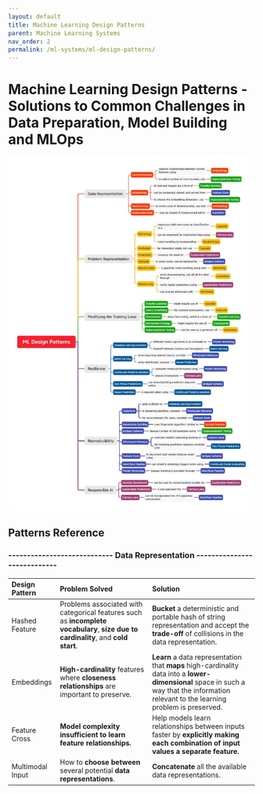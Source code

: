 ```yaml
---
layout: default
title: Machine Learning Design Patterns
parent: Machine Learning Systems
nav_order: 2
permalink: /ml-systems/ml-design-patterns/
---
```


# Machine Learning Design Patterns - Solutions to Common Challenges in Data Preparation, Model Building and MLOps

![Map](images/ml-design-patterns-map.jpeg)

## Patterns Reference

### ---------------------------- Data Representation ----------------------------

| Design Pattern | Problem Solved | Solution |
|:---------------|:---------------|:---------|
| Hashed Feature | Problems associated with categorical features such as **incomplete vocabulary**, **size due to cardinality**, and **cold start**. | **Bucket** a deterministic and portable hash of string representation and accept the **trade-off** of collisions in the data representation. |
| Embeddings     | **High-cardinality** features where **closeness relationships** are important to preserve. | **Learn** a data representation that **maps** high-cardinality data into a **lower-dimensional** space in such a way that the information relevant to the learning problem is preserved. |
| Feature Cross | **Model complexity insufficient to learn feature relationships.** | Help models learn relationships between inputs faster by **explicitly making each combination of input values a separate feature.** |
| Multimodal Input | How to **choose between** several potential **data representations**. | **Concatenate** all the available data representations. |
